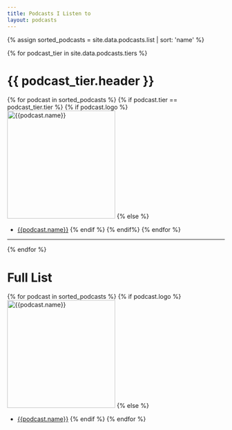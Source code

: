 ```yaml
---
title: Podcasts I Listen to
layout: podcasts
---
```


{% assign sorted_podcasts = site.data.podcasts.list | sort: 'name' %}

{% for podcast_tier in site.data.podcasts.tiers %}

# {{ podcast_tier.header }}

{% for podcast in sorted_podcasts %}
{% if podcast.tier == podcast_tier.tier %}
{% if podcast.logo %}
<a href="{{podcast.url}}"><img src="{{podcast.logo}}" alt="{{podcast.name}}" width="250" /></a>
{% else %}

- [{{podcast.name}}]({{podcast.url}})
  {% endif %}
  {% endif%}
  {% endfor %}

---

{% endfor %}

# Full List

{% for podcast in sorted_podcasts %}
{% if podcast.logo %}
<a href="{{podcast.url}}"><img src="{{podcast.logo}}" alt="{{podcast.name}}" width="250" /></a>
{% else %}

- [{{podcast.name}}]({{podcast.url}})
  {% endif %}
  {% endfor %}

